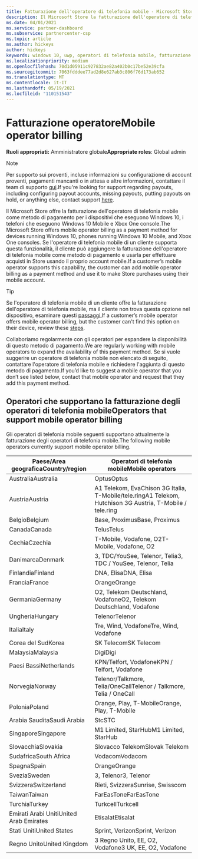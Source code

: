 ```yaml
---
title: Fatturazione dell'operatore di telefonia mobile - Microsoft Store
description: Il Microsoft Store la fatturazione dell'operatore di telefonia mobile come metodo di pagamento per gli operatori di telefonia mobile che supportano questa funzionalità.
ms.date: 04/01/2021
ms.service: partner-dashboard
ms.subservice: partnercenter-csp
ms.topic: article
ms.author: hickeys
author: hickeys
keywords: windows 10, uwp, operatori di telefonia mobile, fatturazione per dispositivi mobili, fatturazione dell'operatore di telefonia mobile
ms.localizationpriority: medium
ms.openlocfilehash: 70d1d05911c927832ae82a402b0c17be52e39cfa
ms.sourcegitcommit: 7063fdddee77ad2d8e627ab3c806f76d173ab652
ms.translationtype: MT
ms.contentlocale: it-IT
ms.lasthandoff: 05/19/2021
ms.locfileid: "110151543"
---
```

# <a name="mobile-operator-billing"></a><span data-ttu-id="e349b-104">Fatturazione operatore</span><span class="sxs-lookup"><span data-stu-id="e349b-104">Mobile operator billing</span></span>

<span data-ttu-id="e349b-105">**Ruoli appropriati:** Amministratore globale</span><span class="sxs-lookup"><span data-stu-id="e349b-105">**Appropriate roles**: Global admin</span></span>

> [!NOTE]
> <span data-ttu-id="e349b-106">Per supporto sui proventi, incluse informazioni su configurazione di account proventi, pagamenti mancanti o in attesa e altre informazioni, contattare il team di supporto [qui](https://developer.microsoft.com/windows/support).</span><span class="sxs-lookup"><span data-stu-id="e349b-106">If you're looking for support regarding payouts, including configuring payout accounts, missing payouts, putting payouts on hold, or anything else, contact support [here](https://developer.microsoft.com/windows/support).</span></span>

<span data-ttu-id="e349b-107">Il Microsoft Store offre la fatturazione dell'operatore di telefonia mobile come metodo di pagamento per i dispositivi che eseguono Windows 10, i telefoni che eseguono Windows 10 Mobile e Xbox One console.</span><span class="sxs-lookup"><span data-stu-id="e349b-107">The Microsoft Store offers mobile operator billing as a payment method for devices running Windows 10, phones running Windows 10 Mobile, and Xbox One consoles.</span></span> <span data-ttu-id="e349b-108">Se l'operatore di telefonia mobile di un cliente supporta questa funzionalità, il cliente può aggiungere la fatturazione dell'operatore di telefonia mobile come metodo di pagamento e usarla per effettuare acquisti in Store usando il proprio account mobile.</span><span class="sxs-lookup"><span data-stu-id="e349b-108">If a customer’s mobile operator supports this capability, the customer can add mobile operator billing as a payment method and use it to make Store purchases using their mobile account.</span></span>

> [!TIP]
> <span data-ttu-id="e349b-109">Se l'operatore di telefonia mobile di un cliente offre la fatturazione dell'operatore di telefonia mobile, ma il cliente non trova questa opzione nel dispositivo, esaminare questi [passaggi.](https://support.microsoft.com/instantanswers/b25d6dd6-fb8b-3710-1e13-4d30eb01b51f)</span><span class="sxs-lookup"><span data-stu-id="e349b-109">If a customer’s mobile operator offers mobile operator billing, but the customer can't find this option on their device, review these [steps](https://support.microsoft.com/instantanswers/b25d6dd6-fb8b-3710-1e13-4d30eb01b51f).</span></span>

<span data-ttu-id="e349b-110">Collaboriamo regolarmente con gli operatori per espandere la disponibilità di questo metodo di pagamento.</span><span class="sxs-lookup"><span data-stu-id="e349b-110">We are regularly working with mobile operators to expand the availability of this payment method.</span></span> <span data-ttu-id="e349b-111">Se si vuole suggerire un operatore di telefonia mobile non elencato di seguito, contattare l'operatore di telefonia mobile e richiedere l'aggiunta di questo metodo di pagamento.</span><span class="sxs-lookup"><span data-stu-id="e349b-111">If you’d like to suggest a mobile operator that you don’t see listed below, contact that mobile operator and request that they add this payment method.</span></span>

## <a name="operators-that-support-mobile-operator-billing"></a><span data-ttu-id="e349b-112">Operatori che supportano la fatturazione degli operatori di telefonia mobile</span><span class="sxs-lookup"><span data-stu-id="e349b-112">Operators that support mobile operator billing</span></span>

<span data-ttu-id="e349b-113">Gli operatori di telefonia mobile seguenti supportano attualmente la fatturazione degli operatori di telefonia mobile.</span><span class="sxs-lookup"><span data-stu-id="e349b-113">The following mobile operators currently support mobile operator billing.</span></span>

| <span data-ttu-id="e349b-114">Paese/Area geografica</span><span class="sxs-lookup"><span data-stu-id="e349b-114">Country/region</span></span>       | <span data-ttu-id="e349b-115">Operatori di telefonia mobile</span><span class="sxs-lookup"><span data-stu-id="e349b-115">Mobile operators</span></span>                                        |
|----------------------|---------------------------------------------------------|
| <span data-ttu-id="e349b-116">Australia</span><span class="sxs-lookup"><span data-stu-id="e349b-116">Australia</span></span>            | <span data-ttu-id="e349b-117">Optus</span><span class="sxs-lookup"><span data-stu-id="e349b-117">Optus</span></span>                                                   |
| <span data-ttu-id="e349b-118">Austria</span><span class="sxs-lookup"><span data-stu-id="e349b-118">Austria</span></span>              | <span data-ttu-id="e349b-119">A1 Telekom, EvaChison 3G Italia, T-Mobile/tele.ring</span><span class="sxs-lookup"><span data-stu-id="e349b-119">A1 Telekom, Hutchison 3G Austria, T-Mobile / tele.ring</span></span>  |
| <span data-ttu-id="e349b-120">Belgio</span><span class="sxs-lookup"><span data-stu-id="e349b-120">Belgium</span></span>              | <span data-ttu-id="e349b-121">Base, Proximus</span><span class="sxs-lookup"><span data-stu-id="e349b-121">Base, Proximus</span></span>                                          |
| <span data-ttu-id="e349b-122">Canada</span><span class="sxs-lookup"><span data-stu-id="e349b-122">Canada</span></span>               | <span data-ttu-id="e349b-123">Telus</span><span class="sxs-lookup"><span data-stu-id="e349b-123">Telus</span></span>                                                   |
| <span data-ttu-id="e349b-124">Cechia</span><span class="sxs-lookup"><span data-stu-id="e349b-124">Czechia</span></span>              | <span data-ttu-id="e349b-125">T-Mobile, Vodafone, O2</span><span class="sxs-lookup"><span data-stu-id="e349b-125">T-Mobile, Vodafone, O2</span></span>                                  |
| <span data-ttu-id="e349b-126">Danimarca</span><span class="sxs-lookup"><span data-stu-id="e349b-126">Denmark</span></span>              | <span data-ttu-id="e349b-127">3, TDC/YouSee, Telenor, Telia</span><span class="sxs-lookup"><span data-stu-id="e349b-127">3, TDC / YouSee, Telenor, Telia</span></span>                         |
| <span data-ttu-id="e349b-128">Finlandia</span><span class="sxs-lookup"><span data-stu-id="e349b-128">Finland</span></span>              | <span data-ttu-id="e349b-129">DNA, Elisa</span><span class="sxs-lookup"><span data-stu-id="e349b-129">DNA, Elisa</span></span>                                              |
| <span data-ttu-id="e349b-130">Francia</span><span class="sxs-lookup"><span data-stu-id="e349b-130">France</span></span>               | <span data-ttu-id="e349b-131">Orange</span><span class="sxs-lookup"><span data-stu-id="e349b-131">Orange</span></span>                                                  |
| <span data-ttu-id="e349b-132">Germania</span><span class="sxs-lookup"><span data-stu-id="e349b-132">Germany</span></span>              | <span data-ttu-id="e349b-133">O2, Telekom Deutschland, Vodafone</span><span class="sxs-lookup"><span data-stu-id="e349b-133">O2, Telekom Deutschland, Vodafone</span></span>                       |
| <span data-ttu-id="e349b-134">Ungheria</span><span class="sxs-lookup"><span data-stu-id="e349b-134">Hungary</span></span>              | <span data-ttu-id="e349b-135">Telenor</span><span class="sxs-lookup"><span data-stu-id="e349b-135">Telenor</span></span>                                                 |
| <span data-ttu-id="e349b-136">Italia</span><span class="sxs-lookup"><span data-stu-id="e349b-136">Italy</span></span>                | <span data-ttu-id="e349b-137">Tre, Wind, Vodafone</span><span class="sxs-lookup"><span data-stu-id="e349b-137">Tre, Wind, Vodafone</span></span>                                     |
| <span data-ttu-id="e349b-138">Corea del Sud</span><span class="sxs-lookup"><span data-stu-id="e349b-138">Korea</span></span>                | <span data-ttu-id="e349b-139">SK Telecom</span><span class="sxs-lookup"><span data-stu-id="e349b-139">SK Telecom</span></span>                                              |
| <span data-ttu-id="e349b-140">Malaysia</span><span class="sxs-lookup"><span data-stu-id="e349b-140">Malaysia</span></span>             | <span data-ttu-id="e349b-141">Digi</span><span class="sxs-lookup"><span data-stu-id="e349b-141">Digi</span></span>                                                    |
| <span data-ttu-id="e349b-142">Paesi Bassi</span><span class="sxs-lookup"><span data-stu-id="e349b-142">Netherlands</span></span>          | <span data-ttu-id="e349b-143">KPN/Telfort, Vodafone</span><span class="sxs-lookup"><span data-stu-id="e349b-143">KPN / Telfort, Vodafone</span></span>                                 |
| <span data-ttu-id="e349b-144">Norvegia</span><span class="sxs-lookup"><span data-stu-id="e349b-144">Norway</span></span>               | <span data-ttu-id="e349b-145">Telenor/Talkmore, Telia/OneCall</span><span class="sxs-lookup"><span data-stu-id="e349b-145">Telenor / Talkmore, Telia / OneCall</span></span>                     |
| <span data-ttu-id="e349b-146">Polonia</span><span class="sxs-lookup"><span data-stu-id="e349b-146">Poland</span></span>               | <span data-ttu-id="e349b-147">Orange, Play, T-Mobile</span><span class="sxs-lookup"><span data-stu-id="e349b-147">Orange, Play, T-Mobile</span></span>                                  |
| <span data-ttu-id="e349b-148">Arabia Saudita</span><span class="sxs-lookup"><span data-stu-id="e349b-148">Saudi Arabia</span></span>         | <span data-ttu-id="e349b-149">Stc</span><span class="sxs-lookup"><span data-stu-id="e349b-149">STC</span></span>                                                     |
| <span data-ttu-id="e349b-150">Singapore</span><span class="sxs-lookup"><span data-stu-id="e349b-150">Singapore</span></span>            | <span data-ttu-id="e349b-151">M1 Limited, StarHub</span><span class="sxs-lookup"><span data-stu-id="e349b-151">M1 Limited, StarHub</span></span>                                     |
| <span data-ttu-id="e349b-152">Slovacchia</span><span class="sxs-lookup"><span data-stu-id="e349b-152">Slovakia</span></span>             | <span data-ttu-id="e349b-153">Slovacco Telekom</span><span class="sxs-lookup"><span data-stu-id="e349b-153">Slovak Telekom</span></span>                                          |
| <span data-ttu-id="e349b-154">Sudafrica</span><span class="sxs-lookup"><span data-stu-id="e349b-154">South Africa</span></span>         | <span data-ttu-id="e349b-155">Vodacom</span><span class="sxs-lookup"><span data-stu-id="e349b-155">Vodacom</span></span>                                                 |
| <span data-ttu-id="e349b-156">Spagna</span><span class="sxs-lookup"><span data-stu-id="e349b-156">Spain</span></span>                | <span data-ttu-id="e349b-157">Orange</span><span class="sxs-lookup"><span data-stu-id="e349b-157">Orange</span></span>                                                  |
| <span data-ttu-id="e349b-158">Svezia</span><span class="sxs-lookup"><span data-stu-id="e349b-158">Sweden</span></span>               | <span data-ttu-id="e349b-159">3, Telenor</span><span class="sxs-lookup"><span data-stu-id="e349b-159">3, Telenor</span></span>                                              |
| <span data-ttu-id="e349b-160">Svizzera</span><span class="sxs-lookup"><span data-stu-id="e349b-160">Switzerland</span></span>          | <span data-ttu-id="e349b-161">Rieti, Svizzera</span><span class="sxs-lookup"><span data-stu-id="e349b-161">Sunrise, Swisscom</span></span>                                       |
| <span data-ttu-id="e349b-162">Taiwan</span><span class="sxs-lookup"><span data-stu-id="e349b-162">Taiwan</span></span>               | <span data-ttu-id="e349b-163">FarEasTone</span><span class="sxs-lookup"><span data-stu-id="e349b-163">FarEasTone</span></span>                                              |
| <span data-ttu-id="e349b-164">Turchia</span><span class="sxs-lookup"><span data-stu-id="e349b-164">Turkey</span></span>               | <span data-ttu-id="e349b-165">Turkcell</span><span class="sxs-lookup"><span data-stu-id="e349b-165">Turkcell</span></span>                                                |
| <span data-ttu-id="e349b-166">Emirati Arabi Uniti</span><span class="sxs-lookup"><span data-stu-id="e349b-166">United Arab Emirates</span></span> | <span data-ttu-id="e349b-167">Etisalat</span><span class="sxs-lookup"><span data-stu-id="e349b-167">Etisalat</span></span>                                                |
| <span data-ttu-id="e349b-168">Stati Uniti</span><span class="sxs-lookup"><span data-stu-id="e349b-168">United States</span></span>        | <span data-ttu-id="e349b-169">Sprint, Verizon</span><span class="sxs-lookup"><span data-stu-id="e349b-169">Sprint, Verizon</span></span>                                         |
| <span data-ttu-id="e349b-170">Regno Unito</span><span class="sxs-lookup"><span data-stu-id="e349b-170">United Kingdom</span></span>       | <span data-ttu-id="e349b-171">3 Regno Unito, EE, O2, Vodafone</span><span class="sxs-lookup"><span data-stu-id="e349b-171">3 UK, EE, O2, Vodafone</span></span>                                 |
